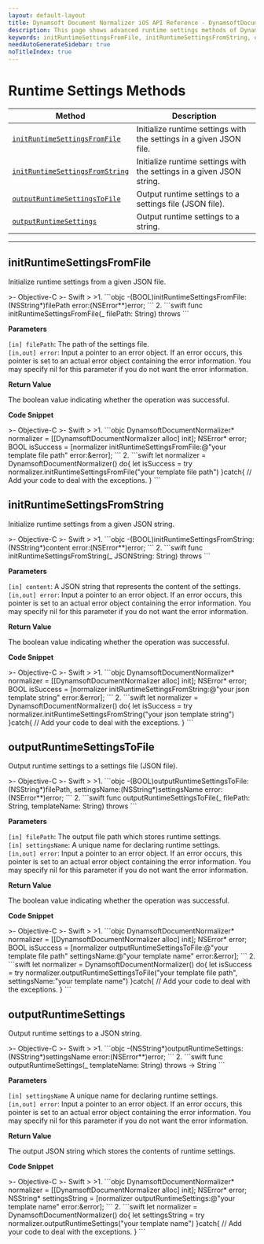 ```yaml
---
layout: default-layout
title: Dynamsoft Document Normalizer iOS API Reference - DynamsoftDocumentNormalizer Runtime Settings Advanced Methods
description: This page shows advanced runtime settings methods of Dynamsoft Document Normalizer for iOS SDK.
keywords: initRuntimeSettingsFromFile, initRuntimeSettingsFromString, outputRuntimeSettingsToFile, outputRuntimeSettings, runtime settings advanced methods, DynamsoftDocumentNormalizer, api reference, ios
needAutoGenerateSidebar: true
noTitleIndex: true
---
```


# Runtime Settings Methods

  | Method               | Description |
  |----------------------|-------------|
  | [`initRuntimeSettingsFromFile`](#initruntimesettingsfromfile)  | Initialize runtime settings with the settings in a given JSON file. |
  | [`initRuntimeSettingsFromString`](#initruntimesettingsfromstring) | Initialize runtime settings with the settings in a given JSON string. |
  | [`outputRuntimeSettingsToFile`](#outputruntimesettingstofile) | Output runtime settings to a settings file (JSON file). |
  | [`outputRuntimeSettings`](#outputruntimesettings) | Output runtime settings to a string. |

  ---

## initRuntimeSettingsFromFile

Initialize runtime settings from a given JSON file.

<div class="sample-code-prefix"></div>
>- Objective-C
>- Swift
>
>1. 
```objc
-(BOOL)initRuntimeSettingsFromFile:(NSString*)filePath error:(NSError**)error;
```
2. 
```swift
func initRuntimeSettingsFromFile(_ filePath: String) throws
```

**Parameters**

`[in] filePath`: The path of the settings file.  
`[in,out] error`: Input a pointer to an error object. If an error occurs, this pointer is set to an actual error object containing the error information. You may specify nil for this parameter if you do not want the error information.

**Return Value**

The boolean value indicating whether the operation was successful.

**Code Snippet**

<div class="sample-code-prefix"></div>
>- Objective-C
>- Swift
>
>1. 
```objc
DynamsoftDocumentNormalizer* normalizer = [[DynamsoftDocumentNormalizer alloc] init];
NSError* error;
BOOL isSuccess = [normalizer initRuntimeSettingsFromFile:@"your template file path" error:&error];
```
2. 
```swift
let normalizer = DynamsoftDocumentNormalizer()
do{
   let isSuccess = try normalizer.initRuntimeSettingsFromFile("your template file path")
}catch{
   // Add your code to deal with the exceptions.
}
```

## initRuntimeSettingsFromString

Initialize runtime settings from a given JSON string.

<div class="sample-code-prefix"></div>
>- Objective-C
>- Swift
>
>1. 
```objc
-(BOOL)initRuntimeSettingsFromString:(NSString*)content error:(NSError**)error;
```
2. 
```swift
func initRuntimeSettingsFromString(_ JSONString: String) throws
```

**Parameters**

`[in] content`: A JSON string that represents the content of the settings.  
`[in,out] error`: Input a pointer to an error object. If an error occurs, this pointer is set to an actual error object containing the error information. You may specify nil for this parameter if you do not want the error information.

**Return Value**

The boolean value indicating whether the operation was successful.

**Code Snippet**

<div class="sample-code-prefix"></div>
>- Objective-C
>- Swift
>
>1. 
```objc
DynamsoftDocumentNormalizer* normalizer = [[DynamsoftDocumentNormalizer alloc] init];
NSError* error;
BOOL isSuccess = [normalizer initRuntimeSettingsFromString:@"your json template string" error:&error];
```
2. 
```swift
let normalizer = DynamsoftDocumentNormalizer()
do{
   let isSuccess = try normalizer.initRuntimeSettingsFromString("your json template string")
}catch{
   // Add your code to deal with the exceptions.
}
```

## outputRuntimeSettingsToFile

Output runtime settings to a settings file (JSON file).

<div class="sample-code-prefix"></div>
>- Objective-C
>- Swift
>
>1. 
```objc
-(BOOL)outputRuntimeSettingsToFile:(NSString*)filePath, settingsName:(NSString*)settingsName error:(NSError**)error;
```
2. 
```swift
func outputRuntimeSettingsToFile(_ filePath: String, templateName: String) throws
```

**Parameters**

`[in] filePath`: The output file path which stores runtime settings.  
`[in] settingsName`: A unique name for declaring runtime settings.  
`[in,out] error`: Input a pointer to an error object. If an error occurs, this pointer is set to an actual error object containing the error information. You may specify nil for this parameter if you do not want the error information.

**Return Value**

The boolean value indicating whether the operation was successful.

**Code Snippet**

<div class="sample-code-prefix"></div>
>- Objective-C
>- Swift
>
>1. 
```objc
DynamsoftDocumentNormalizer* normalizer = [[DynamsoftDocumentNormalizer alloc] init];
NSError* error;
BOOL isSuccess = [normalizer outputRuntimeSettingsToFile:@"your template file path" settingsName:@"your template name" error:&error];
```
2. 
```swift
let normalizer = DynamsoftDocumentNormalizer()
do{
   let isSuccess = try normalizer.outputRuntimeSettingsToFile("your template file path", settingsName:"your template name")
}catch{
   // Add your code to deal with the exceptions.
}
```

## outputRuntimeSettings

Output runtime settings to a JSON string.

<div class="sample-code-prefix"></div>
>- Objective-C
>- Swift
>
>1. 
```objc
-(NSString*)outputRuntimeSettings:(NSString*)settingsName error:(NSError**)error;
```
2. 
```swift
func outputRuntimeSettings(_ templateName: String) throws -> String
```

**Parameters** 

`[in] settingsName` A unique name for declaring runtime settings.  
`[in,out] error`: Input a pointer to an error object. If an error occurs, this pointer is set to an actual error object containing the error information. You may specify nil for this parameter if you do not want the error information.

**Return Value**

The output JSON string which stores the contents of runtime settings.

**Code Snippet**

<div class="sample-code-prefix"></div>
>- Objective-C
>- Swift
>
>1. 
```objc
DynamsoftDocumentNormalizer* normalizer = [[DynamsoftDocumentNormalizer alloc] init];
NSError* error;
NSString* settingsString = [normalizer outputRuntimeSettings:@"your template name" error:&error];
```
2. 
```swift
let normalizer = DynamsoftDocumentNormalizer()
do{
   let settingsString = try normalizer.outputRuntimeSettings("your template name")
}catch{
   // Add your code to deal with the exceptions.
}
```
